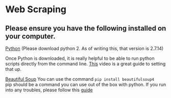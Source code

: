 # Web Scraping

## Please ensure you have the following installed on your computer.


[Python](https://www.python.org/downloads/)
(Please download python 2. As of writing this, that version is 2.7.14)  

Once Python is downloaded, it is really helpful to be able to run python scripts directly from the command line. [This](https://www.youtube.com/watch?v=dU_ca27EGT8) video is a great guide to setting that up.

[Beautiful Soup](https://www.crummy.com/software/BeautifulSoup/bs4/doc/)
You can use the command `pip install beautifulsoup4`  
pip should be a command you can use out of the box with python. If you run into any troubles, please follow this [guide](https://pip.pypa.io/en/stable/installing/)


